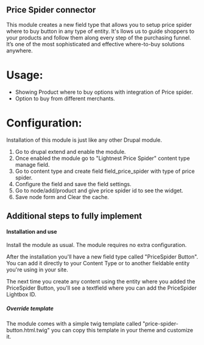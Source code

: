 ## Price Spider connector
This module creates a new field type that allows you to setup price spider where to buy button in any type of entity. It's llows us to guide shoppers to your products and follow them along every step of the purchasing funnel. 
It’s one of the most sophisticated and effective where-to-buy solutions anywhere.


Usage:
======
- Showing Product where to buy options with integration of Price spider.
- Option to buy from different merchants.

Configuration:
=============

Installation of this module is just like any other Drupal module.

1) Go to drupal extend and enable the module.
2) Once enabled the module go to "Lightnest Price Spider" content type manage field.
3) Go to content type and create field field_price_spider with type of price spider.
4) Configure the field and save the field settings.
5) Go to node/add/product and give price spider id to see the widget.
6) Save node form and Clear the cache.


## Additional steps to fully implement

#### Installation and use

Install the module as usual. The module requires no extra configuration.

After the installation you'll have a new field type called "PriceSpider Button". You can add it directly to your Content Type or to another fieldable entity you're using in your site.

The next time you create any content using the entity where you added the PriceSpider Button, you'll see a textfield where you can add the PriceSpider Lightbox ID.


##### Override template

The module comes with a simple twig template called "price-spider-button.html.twig"
you can copy this template in your theme and customize it.
